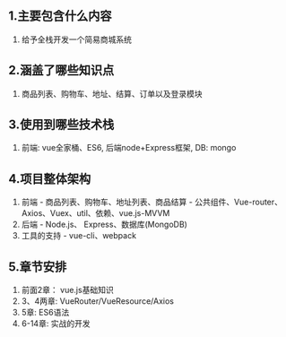 ## 1.主要包含什么内容
  1. 给予全栈开发一个简易商城系统
## 2.涵盖了哪些知识点
  1. 商品列表、购物车、地址、结算、订单以及登录模块
## 3.使用到哪些技术栈 
  1. 前端: vue全家桶、ES6, 后端node+Express框架, DB: mongo
## 4.项目整体架构
  1. 前端
    - 商品列表、购物车、地址列表、商品结算
    - 公共组件、Vue-router、Axios、Vuex、util、依赖、vue.js-MVVM
  2. 后端
    - Node.js、 Express、数据库(MongoDB)
  3. 工具的支持
    - vue-cli、webpack
## 5.章节安排
  1. 前面2章： vue.js基础知识
  2. 3、4两章: VueRouter/VueResource/Axios
  3. 5章: ES6语法
  4. 6-14章: 实战的开发
